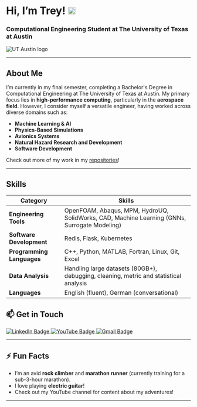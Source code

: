 # Hi, I’m Trey! <img src="https://user-images.githubusercontent.com/70235944/235464816-97a74fe3-00e5-4e2d-a68d-b88911af71ac.gif" alt="wave" width="20">

### Computational Engineering Student at The University of Texas at Austin

<img src="https://user-images.githubusercontent.com/70235944/235691242-57eb39ea-0bfd-4e28-8da6-f5d1043d3ec7.png" alt="UT Austin logo" />

---

## About Me  
I’m currently in my final semester, completing a Bachelor's Degree in Computational Engineering at The University of Texas at Austin. My primary focus lies in **high-performance computing**, particularly in the **aerospace field**. However, I consider myself a versatile engineer, having worked across diverse domains such as:  
- **Machine Learning & AI**  
- **Physics-Based Simulations**  
- **Avionics Systems**  
- **Natural Hazard Research and Development**  
- **Software Development**  

Check out more of my work in my [repositories](https://github.com/TreyGower7?tab=repositories)!  

---

## Skills  

| **Category**           | **Skills**                                                                                  |  
|-------------------------|---------------------------------------------------------------------------------------------|  
| **Engineering Tools**   | OpenFOAM, Abaqus, MPM, HydroUQ, SolidWorks, CAD, Machine Learning (GNNs, Surrogate Modeling) |  
| **Software Development**| Redis, Flask, Kubernetes                                                                    |  
| **Programming Languages** | C++, Python, MATLAB, Fortran, Linux, Git, Excel                                     |  
| **Data Analysis**       | Handling large datasets (80GB+), debugging, cleaning, metric and statistical analysis        |  
| **Languages**           | English (fluent), German (conversational)                                                  |  

## 📫 Get in Touch  
<div id="badges">  
<a href="https://www.linkedin.com/in/trey-gower-4107bb188/" target="_blank">  
  <img src="https://img.shields.io/badge/LinkedIn-blue?style=for-the-badge&logo=linkedin&logoColor=white" alt="LinkedIn Badge"/>  
</a>  
<a href="https://www.youtube.com/channel/UC5csCBWv404Pmg1c04F4oUA" target="_blank">  
  <img src="https://img.shields.io/badge/YouTube-red?style=for-the-badge&logo=youtube&logoColor=white" alt="YouTube Badge"/>  
</a>  
<a href="mailto:goweryert@gmail.com" target="_blank">  
  <img src="https://img.shields.io/badge/email-red?logo=gmail&logoColor=white&style=for-the-badge" alt="Gmail Badge"/>  
</a>  
</div>  

---

## ⚡ Fun Facts  
- I’m an avid **rock climber** and **marathon runner** (currently training for a sub-3-hour marathon).
- I love playing **electric guitar**!
- Check out my YouTube channel for content about my adventures!


--- 
